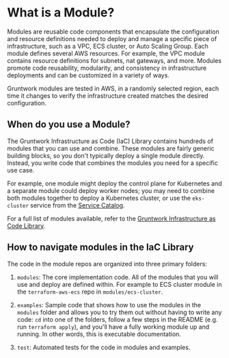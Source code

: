 # What is a Module?

Modules are reusable code components that encapsulate the configuration and resource definitions needed to deploy and manage a specific piece of infrastructure, such as a VPC, ECS cluster, or Auto Scaling Group. Each module defines several AWS resources. For example, the VPC module contains resource definitions for subnets, nat gateways, and more. Modules promote code reusability, modularity, and consistency in infrastructure deployments and can be customized in a variety of ways.

Gruntwork modules are tested in AWS, in a randomly selected region, each time it changes to verify the infrastructure created matches the desired configuration.

## When do you use a Module?

The Gruntwork Infrastructure as Code (IaC) Library contains hundreds of modules that you can use and combine. These modules are fairly generic building blocks, so you don't typically deploy a single module directly. Instead, you write code that combines the modules you need for a specific use case. 

For example, one module might deploy the control plane for Kubernetes and a separate module could deploy worker nodes; you may need to combine both modules together to deploy a Kubernetes cluster, or use the `eks-cluster` service from the [Service Catalog](/iac/whats-this/services/).

For a full list of modules available, refer to the [Gruntwork Infrastructure as Code Library](https://gruntwork.io/infrastructure-as-code-library/).

## How to navigate modules in the IaC Library

The code in the module repos are organized into three primary folders:

1. `modules`: The core implementation code. All of the modules that you will use and deploy are defined within. For example to ECS cluster module in the `terraform-aws-ecs` repo in `modules/ecs-cluster`.

1. `examples`: Sample code that shows how to use the modules in the `modules` folder and allows you to try them out without having to write any code: `cd` into one of the folders, follow a few steps in the README (e.g. run `terraform apply`), and you'll have a fully working module up and running. In other words, this is executable documentation.

1. `test`: Automated tests for the code in modules and examples.
